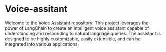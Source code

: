 # Voice-assitant
Welcome to the Voice Assistant repository! This project leverages the power of LangChain to create an intelligent voice assistant capable of understanding and responding to natural language queries. The assistant is designed to be highly customizable, easily extensible, and can be integrated into various applications.
